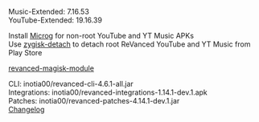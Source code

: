Music-Extended: 7.16.53  
YouTube-Extended: 19.16.39  

Install [Microg](https://github.com/ReVanced/GmsCore/releases) for non-root YouTube and YT Music APKs  
Use [zygisk-detach](https://github.com/j-hc/zygisk-detach) to detach root ReVanced YouTube and YT Music from Play Store  

[revanced-magisk-module](https://github.com/j-hc/revanced-magisk-module)
  
CLI: inotia00/revanced-cli-4.6.1-all.jar  
Integrations: inotia00/revanced-integrations-1.14.1-dev.1.apk  
Patches: inotia00/revanced-patches-4.14.1-dev.1.jar  
[Changelog](https://github.com/inotia00/revanced-patches/releases/tag/v4.14.1-dev.1)  
